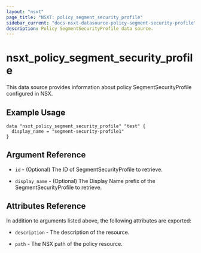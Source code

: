 ```yaml
---
layout: "nsxt"
page_title: "NSXT: policy_segment_security_profile"
sidebar_current: "docs-nsxt-datasource-policy-segment-security-profile"
description: Policy SegmentSecurityProfile data source.
---
```


# nsxt_policy_segment_security_profile

This data source provides information about policy SegmentSecurityProfile configured in NSX.

## Example Usage

```hcl
data "nsxt_policy_segment_security_profile" "test" {
  display_name = "segment-security-profile1"
}
```

## Argument Reference

* `id` - (Optional) The ID of SegmentSecurityProfile to retrieve.

* `display_name` - (Optional) The Display Name prefix of the SegmentSecurityProfile to retrieve.

## Attributes Reference

In addition to arguments listed above, the following attributes are exported:

* `description` - The description of the resource.

* `path` - The NSX path of the policy resource.
